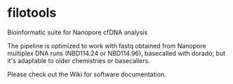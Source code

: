 # filotools
Bioinformatic suite for Nanopore cfDNA analysis

The pipeline is optimized to work with fastq obtained from Nanopore multiplex DNA runs (NBD114.24 or NBD114.96), basecalled with dorado; but it's adaptable to older chemistries or basecallers.

Please check out the Wiki for software documentation.


